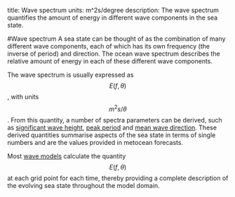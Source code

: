 title: Wave spectrum
units: m^2s/degree
description: The wave spectrum quantifies the amount of energy in different wave components in the sea state.

#Wave spectrum
A sea state can be thought of as the combination of many different wave components, each of which has its own frequency (the inverse of period) and direction. The ocean wave spectrum describes the relative amount of energy in each of these different wave components.

The wave spectrum is usually expressed as $$E(f,\theta)$$, with units $$m^2s/\theta$$.  From this quantity, a number of spectra parameters can be derived, such as [significant wave height](significant-wave-height), [peak period](peak-period) and [mean wave  direction](mean-wave-direction). These derived quantities summarise aspects of the sea state in terms of single numbers and are the values provided in metocean forecasts.

Most [wave models](wave-models) calculate the quantity $$E(f,\theta)$$ at each grid point for each time, thereby providing a complete description of the evolving sea state throughout the model domain.
